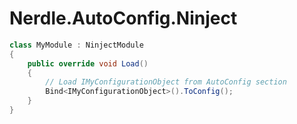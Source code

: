 # Nerdle.AutoConfig.Ninject


```csharp
class MyModule : NinjectModule
{
    public override void Load()
    {
        // Load IMyConfigurationObject from AutoConfig section
        Bind<IMyConfigurationObject>().ToConfig();
    }
}
```
